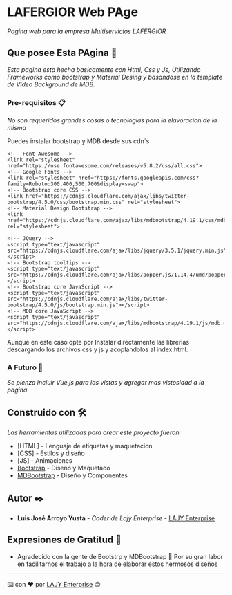 # LAFERGIOR Web PAge

_Pagina web para la empresa Multiservicios LAFERGIOR_

## Que posee Esta PAgina 🚀

_Esta pagina esta hecha basicamente con Html, Css y Js, Utilizando Frameworks como bootstrap y Material Desing y basandose en la template de Video Background de MDB._

### Pre-requisitos 📋

_No son requeridos grandes cosas o tecnologias para la elavoracion de la misma_

Puedes instalar bootstrap y MDB desde sus cdn´s

```
<!-- Font Awesome -->
<link rel="stylesheet" href="https://use.fontawesome.com/releases/v5.8.2/css/all.css">
<!-- Google Fonts -->
<link rel="stylesheet" href="https://fonts.googleapis.com/css?family=Roboto:300,400,500,700&display=swap">
<!-- Bootstrap core CSS -->
<link href="https://cdnjs.cloudflare.com/ajax/libs/twitter-bootstrap/4.5.0/css/bootstrap.min.css" rel="stylesheet">
<!-- Material Design Bootstrap -->
<link href="https://cdnjs.cloudflare.com/ajax/libs/mdbootstrap/4.19.1/css/mdb.min.css" rel="stylesheet">
```

```
<!-- JQuery -->
<script type="text/javascript" src="https://cdnjs.cloudflare.com/ajax/libs/jquery/3.5.1/jquery.min.js"></script>
<!-- Bootstrap tooltips -->
<script type="text/javascript" src="https://cdnjs.cloudflare.com/ajax/libs/popper.js/1.14.4/umd/popper.min.js"></script>
<!-- Bootstrap core JavaScript -->
<script type="text/javascript" src="https://cdnjs.cloudflare.com/ajax/libs/twitter-bootstrap/4.5.0/js/bootstrap.min.js"></script>
<!-- MDB core JavaScript -->
<script type="text/javascript" src="https://cdnjs.cloudflare.com/ajax/libs/mdbootstrap/4.19.1/js/mdb.min.js"></script>
```

Aunque en este caso opte por Instalar directamente las librerias descargando los archivos css y js y acoplandolos al index.html.

### A Futuro 🔧

_Se pienza incluir Vue.js para las vistas y agregar mas vistosidad a la pagina_

## Construido con 🛠️

_Las herramientas utilizadas para crear este proyecto fueron:_

* [HTML] - Lenguaje de etiquetas y maquetacion
* [CSS] - Estilos y diseño
* [JS] - Animaciones
* [Bootstrap](https://getbootstrap.com/) - Diseño y Maquetado
* [MDBootstrap](https://mdbootstrap.com/) - Diseño y Componentes

## Autor ✒️

* **Luis José Arroyo Yusta** - *Coder de Lajy Enterprise* - [LAJY Enterprise](https://github.com/Lajy-enterprise)

## Expresiones de Gratitud 🎁

* Agradecido con la gente de Bootstrp y MDBootstrap 📢 Por su gran labor en facilitarnos el trabajo a la hora de elaborar estos hermosos diseños

---
⌨️ con ❤️ por [LAJY Enterprise](https://github.com/Lajy-enterprise) 😊